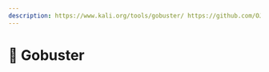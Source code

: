 ```yaml
---
description: https://www.kali.org/tools/gobuster/ https://github.com/OJ/gobuster
---
```


# 🔗 Gobuster

